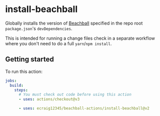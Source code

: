 # install-beachball

Globally installs the version of [Beachball](https://microsoft.github.io/beachball) specified in the repo root `package.json`'s `devDependencies`.

This is intended for running a change files check in a separate workflow where you don't need to do a full `yarn`/`npm install`.

## Getting started

To run this action:

```yaml
jobs:
  build:
    steps:
      # You must check out code before using this action
      - uses: actions/checkout@v3

      - uses: ecraig12345/beachball-actions/install-beachball@v2
```
